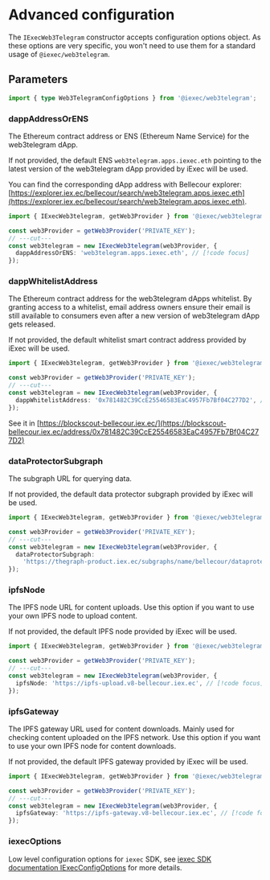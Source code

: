 # Advanced configuration

The `IExecWeb3Telegram` constructor accepts configuration options object. As
these options are very specific, you won't need to use them for a standard usage
of `@iexec/web3telegram`.

## Parameters

```ts twoslash
import { type Web3TelegramConfigOptions } from '@iexec/web3telegram';
```

### dappAddressOrENS

The Ethereum contract address or ENS (Ethereum Name Service) for the
web3telegram dApp.

If not provided, the default ENS `web3telegram.apps.iexec.eth` pointing to the
latest version of the web3telegram dApp provided by iExec will be used.

You can find the corresponding dApp address with Bellecour explorer:
[https://explorer.iex.ec/bellecour/search/web3telegram.apps.iexec.eth](https://explorer.iex.ec/bellecour/search/web3telegram.apps.iexec.eth).

```ts twoslash
import { IExecWeb3telegram, getWeb3Provider } from '@iexec/web3telegram';

const web3Provider = getWeb3Provider('PRIVATE_KEY');
// ---cut---
const web3telegram = new IExecWeb3telegram(web3Provider, {
  dappAddressOrENS: 'web3telegram.apps.iexec.eth', // [!code focus]
});
```

### dappWhitelistAddress

The Ethereum contract address for the web3telegram dApps whitelist. By granting
access to a whitelist, email address owners ensure their email is still
available to consumers even after a new version of web3telegram dApp gets
released.

If not provided, the default whitelist smart contract address provided by iExec
will be used.

```ts twoslash
import { IExecWeb3telegram, getWeb3Provider } from '@iexec/web3telegram';

const web3Provider = getWeb3Provider('PRIVATE_KEY');
// ---cut---
const web3telegram = new IExecWeb3telegram(web3Provider, {
  dappWhitelistAddress: '0x781482C39CcE25546583EaC4957Fb7Bf04C277D2', // [!code focus]
});
```

See it in
[https://blockscout-bellecour.iex.ec/](https://blockscout-bellecour.iex.ec/address/0x781482C39CcE25546583EaC4957Fb7Bf04C277D2)

### dataProtectorSubgraph

The subgraph URL for querying data.

If not provided, the default data protector subgraph provided by iExec will be
used.

```ts twoslash
import { IExecWeb3telegram, getWeb3Provider } from '@iexec/web3telegram';

const web3Provider = getWeb3Provider('PRIVATE_KEY');
// ---cut---
const web3telegram = new IExecWeb3telegram(web3Provider, {
  dataProtectorSubgraph:
    'https://thegraph-product.iex.ec/subgraphs/name/bellecour/dataprotector', // [!code focus]
});
```

### ipfsNode

The IPFS node URL for content uploads. Use this option if you want to use your
own IPFS node to upload content.

If not provided, the default IPFS node provided by iExec will be used.

```ts twoslash
import { IExecWeb3telegram, getWeb3Provider } from '@iexec/web3telegram';

const web3Provider = getWeb3Provider('PRIVATE_KEY');
// ---cut---
const web3telegram = new IExecWeb3telegram(web3Provider, {
  ipfsNode: 'https://ipfs-upload.v8-bellecour.iex.ec', // [!code focus]
});
```

### ipfsGateway

The IPFS gateway URL used for content downloads. Mainly used for checking
content uploaded on the IPFS network. Use this option if you want to use your
own IPFS node for content downloads.

If not provided, the default IPFS gateway provided by iExec will be used.

```ts twoslash
import { IExecWeb3telegram, getWeb3Provider } from '@iexec/web3telegram';

const web3Provider = getWeb3Provider('PRIVATE_KEY');
// ---cut---
const web3telegram = new IExecWeb3telegram(web3Provider, {
  ipfsGateway: 'https://ipfs-gateway.v8-bellecour.iex.ec', // [!code focus]
});
```

### iexecOptions

Low level configuration options for `iexec` SDK, see
[iexec SDK documentation IExecConfigOptions](https://github.com/iExecBlockchainComputing/iexec-sdk/blob/master/docs/interfaces/IExecConfigOptions.md)
for more details.
